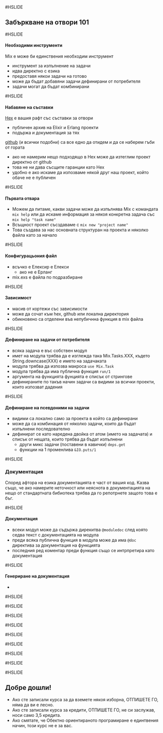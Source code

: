 #HSLIDE
## Забъркване на отвори 101

#HSLIDE

#### Нeобходими инструменти
Mix е може би единствения необходим инструмент <!-- .element: class="fragment" -->
- инструмент за изпълнение на задачи <!-- .element: class="fragment" -->
- идва директно с езика <!-- .element: class="fragment" -->
- предоставя някои задачи на готово <!-- .element: class="fragment" -->
- може да бъдат добавяни задачи дефинирани от потребителя <!-- .element: class="fragment" -->
- задачи могат да бъдат комбинирани <!-- .element: class="fragment" -->

#HSLIDE

#### Набавяне на съставки

[Hex](https://hex.pm/) е вашия рафт със съставки за отвори <!-- .element: class="fragment" -->
- публичен архив на Elixir и Erlang проекти <!-- .element: class="fragment" -->
- подържа и документация за тях <!-- .element: class="fragment" -->

[github](https://github.com/) (и всички подобни) са все едно да отидем и да се наберем гъби от гората  <!-- .element: class="fragment" -->
- ако не намерим нещо подходящо в Hex може да изтеглим проект директно от github <!-- .element: class="fragment" -->
- това не ни дава съсщите гаранции като Hex <!-- .element: class="fragment" -->
- удобно е ако искаме да изпозваме някой друг наш проект, който обаче не е публичен <!-- .element: class="fragment" -->

#HSLIDE

#### Първата отвара
- Можем да питаме, какви задачи може да изпълнява Mix с командата ```mix help``` или да искаме информация за някоя конкретна задача със ```mix help "task name"``` <!-- .element: class="fragment" -->
- Всъщност проект съсздаваме с ```mix new "project name"``` <!-- .element: class="fragment" -->
- Това създава за нас основната структуран на проекта и няколко файла като за начало <!-- .element: class="fragment" -->

#HSLIDE

#### Конфигурацьония файл
- всъчко е Елексир е Елекси <!-- .element: class="fragment" -->
   - ако не е Eрланг <!-- .element: class="fragment" -->
- mix.exs е файла по подразбиране <!-- .element: class="fragment" -->

#HSLIDE

#### Зависимост

- масив от кортежи със зависимости <!-- .element: class="fragment" -->
- може да сочат към hex, github или локална директория <!-- .element: class="fragment" -->
- обикновено са отделени във непубичнна функция в mix файла <!-- .element: class="fragment" -->

#HSLIDE

#### Дефиниране на задачи от потребителя
- всяка задача е въс собствен модул <!-- .element: class="fragment" -->
- имет на модула трябва да е изглежда така Mix.Tasks.XXX, където String.downcase(XXX) е името на задачаката <!-- .element: class="fragment" -->
- модула трябва да изпозва макроса ```use Mix.Task``` <!-- .element: class="fragment" -->
- модула трябва да има публична функция ```run/1``` <!-- .element: class="fragment" -->
- аргумента на функцията фунцията е списък от стрингове <!-- .element: class="fragment" -->
- дефинираните по такъв начин задачи са видими за всички проекти, които изпозват дадения <!-- .element: class="fragment" -->

#HSLIDE

#### Дефиниране на псевдоними на задачи
- видими са локално само за проекта в който са дефинирани <!-- .element: class="fragment" -->
- може да са комбинация от няколко задачи, които да бъдат изпълнени последователно <!-- .element: class="fragment" -->
- дефинират се като наредена двойка от атом (името на задачата) и списък от нещата, които трябва да бъдат изпълнени <!-- .element: class="fragment" -->
   - други микс задачи (поставени в кавички) ```deps.get``` <!-- .element: class="fragment" -->
   - функции на 1 променлива ```&IO.puts/1``` <!-- .element: class="fragment" -->

#HSLIDE
### Документация
Според афтора на езика документацията е част от вашия код. Kазва също, че ако намерите неточност или неяснота в документацията на нещо от стандартната бибиотека трябва да го репотрнете защото това е бъг.

#HSLIDE

#### Документация

- всеки модул може да съдържа дирекитва ```@moduledoc``` след която седва текст с документацията на модула
- преди всяка публична функция в модула може да има ```@doc``` директива за документация на функцията
- последния ред коментар преди функция също се интрпретира като документация

#HSLIDE

#### Генериране на документация

-

#HSLIDE

#HSLIDE

#HSLIDE

#HSLIDE

#HSLIDE

#HSLIDE

#HSLIDE

#HSLIDE

#HSLIDE
## Добре дошли!
* Ако сте записали курса за да вземете някоя изборна, ОТПИШЕТЕ ГО, няма да ви е лесно. <!-- .element: class="fragment" -->
* Ако сте записали курса за кредити, ОТПИШЕТЕ ГО, не си заслужав, носи само 3,5 кредита. <!-- .element: class="fragment" -->
* Ако смятате, че Обектно ориентираното програмиране е единтвения начин, този курс не е за вас. <!-- .element: class="fragment" -->
